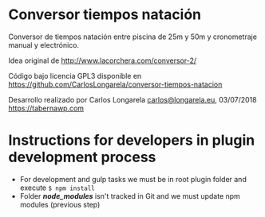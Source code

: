 # Conversor tiempos natación
Conversor de tiempos natación entre piscina de 25m y 50m y cronometraje manual y electrónico.

Idea original de http://www.lacorchera.com/conversor-2/

Código bajo licencia GPL3 disponible en https://github.com/CarlosLongarela/conversor-tiempos-natacion

Desarrollo realizado por Carlos Longarela <carlos@longarela.eu>, 03/07/2018 https://tabernawp.com

# Instructions for developers in plugin development process

* For development and gulp tasks we must be in root plugin folder and execute `$ npm install`
* Folder ___node_modules___ isn't tracked in Git and we must update npm modules (previous step)
